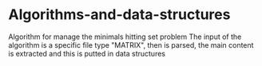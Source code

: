 # Algorithms-and-data-structures
Algorithm for manage the minimals hitting set problem
The input of the algorithm is a specific file type "MATRIX", then is parsed, the main content is extracted and this is putted in data structures
